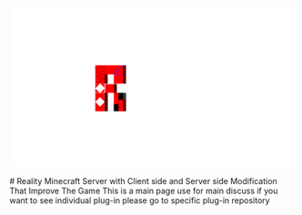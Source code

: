 <p align="center">
  <img width="500" alt="reality logo" src="Realitytypo.png">
</p>
# Reality
Minecraft Server with Client side and Server side Modification That Improve The Game
This is a main page use for main discuss if you want to see individual plug-in please go to specific plug-in repository
